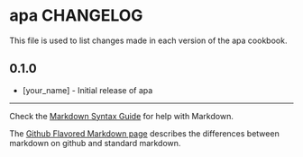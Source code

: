 # apa CHANGELOG

This file is used to list changes made in each version of the apa cookbook.

## 0.1.0
- [your_name] - Initial release of apa

- - -
Check the [Markdown Syntax Guide](http://daringfireball.net/projects/markdown/syntax) for help with Markdown.

The [Github Flavored Markdown page](http://github.github.com/github-flavored-markdown/) describes the differences between markdown on github and standard markdown.
